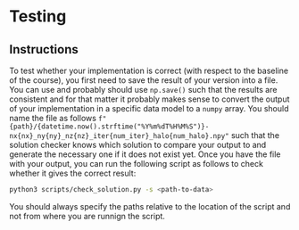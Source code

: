 # Testing
## Instructions
To test whether your implementation is correct (with respect to the baseline of the course), you first need to save the result of your version into a file. You can use and probably should use `np.save()` such that the results are consistent and for that matter it probably makes sense to convert the output of your implementation in a specific data model to a `numpy` array. You should name the file as follows `f"{path}/{datetime.now().strftime("%Y%m%dT%H%M%S")}-nx{nx}_ny{ny}_nz{nz}_iter{num_iter}_halo{num_halo}.npy"` such that the solution checker knows which solution to compare your output to and generate the necessary one if it does not exist yet. Once you have the file with your output, you can run the following script as follows to check whether it gives the correct result:
```bash
python3 scripts/check_solution.py -s <path-to-data>
```

You should always specify the paths relative to the location of the script and not from where you are runnign the script.
